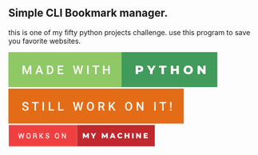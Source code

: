 ## Simple CLI Bookmark manager.
this is one of my fifty python projects challenge.
use this program to save you favorite websites.

![made-with-python](./src/made-with-python.svg)
![still-work-on-it](./src/still-work-on-it.svg)
![works-on-my-machine](./src/works-on-my-machine.svg)
